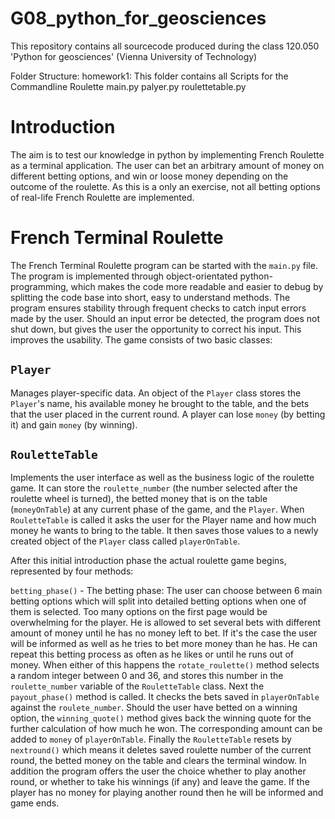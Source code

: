 # G08_python_for_geosciences
This repository contains all sourcecode produced during the class 120.050 'Python for geosciences' (Vienna University of Technology)


Folder Structure:
homework1: This folder contains all Scripts for the Commandline Roulette
      main.py
      palyer.py
      roulettetable.py


# Introduction

The aim is to test our knowledge in python by implementing
French Roulette as a terminal application. The user can bet an arbitrary
amount of money on different betting options, and win or loose money depending
on the outcome of the roulette. As this is a only an exercise, 
not all betting options of real-life French Roulette are implemented.


# French Terminal Roulette

The French Terminal Roulette program can be started with the `main.py` file. 
The program is implemented through object-orientated 
python-programming, which makes the code more readable and easier
to debug by splitting the code base into short, easy to understand methods.
The program ensures stability through frequent checks to catch input errors made by the user. 
Should an input error be detected, the program does not shut down, but gives the user
the opportunity to correct his input. This improves the usability. 
The game consists of two basic classes:

## `Player` 
Manages player-specific data. An object of the `Player` class
stores the `Player`'s name, his available money he brought to the table, and the bets
that the user placed in the current round. A player can lose `money` (by betting it) 
and gain `money` (by winning).

## `RouletteTable`
Implements the user interface as well as the business
logic of the roulette game. It can store the `roulette_number` (the number selected
after the roulette wheel is turned), the betted money that
is on the table (`moneyOnTable`) at any current phase of the game, and the `Player`.
When `RouletteTable` is called it asks the
user for the Player name and how much money he wants to bring to the table.
It then saves those values to a newly created object of the `Player` class
called `playerOnTable`.

After this initial introduction phase the actual roulette game begins,
represented by four methods:

`betting_phase()` - The betting phase: The user can choose between 6 main betting 
options which will split into detailed betting options when one of them is selected.
Too many options on the first page would be overwhelming for the player. 
He is allowed to set several bets with different amount of money until he has
no money left to bet. If it's the case the user will be informed as well as he tries to
bet more money than he has. He can repeat this betting process as often as he likes 
or until he runs out of money. When either of this happens the `rotate_roulette()` method
selects a random integer between 0 and 36, and stores this number in the 
`roulette_number` variable of the `RouletteTable` class. Next the `payout_phase()` method 
is called. It checks the bets saved in `playerOnTable` against the `roulete_number`. 
Should the user have betted on a winning option, the `winning_quote()` method gives back the 
winning quote for the further calculation of how much he won. The corresponding amount can be added 
to `money` of `playerOnTable`. Finally the `RouletteTable` resets by `nextround()` which means it
deletes saved roulette number of the current round, the betted money on the table and clears the
terminal window. In addition the program offers the user the choice whether
to play another round, or whether to take his winnings (if any) and leave the game.
If the player has no money for playing another round then he will be informed and game ends.
